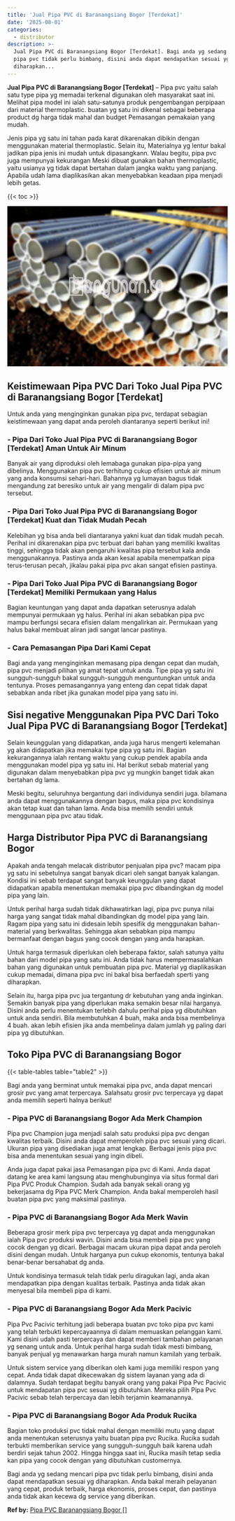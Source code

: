 ```yaml
---
title: 'Jual Pipa PVC di Baranangsiang Bogor [Terdekat]'
date: '2025-08-01'
categories:
  - distributor
description: >-
  Jual Pipa PVC di Baranangsiang Bogor [Terdekat]. Bagi anda yg sedang mencari
  pipa pvc tidak perlu bimbang, disini anda dapat mendapatkan sesuai yg
  diharapkan...
---
```


**Jual Pipa PVC di Baranangsiang Bogor \[Terdekat\]** – Pipa pvc yaitu salah satu type pipa yg memadai terkenal digunakan oleh masyarakat saat ini. Melihat pipa model ini ialah satu-satunya produk pengembangan perpipaan dari material thermoplastic. buatan yg satu ini dikenal sebagai beberapa product dg harga tidak mahal dan budget Pemasangan pemakaian yang mudah.

Jenis pipa yg satu ini tahan pada karat dikarenakan dibikin dengan menggunakan material thermoplastic. Selain itu, Materialnya yg lentur bakal jadikan pipa jenis ini mudah untuk dipasangkann. Walau begitu, pipa pvc juga mempunyai kekurangan Meski dibuat gunakan bahan thermoplastic, yaitu usianya yg tidak dapat bertahan dalam jangka waktu yang panjang. Apabila udah lama diaplikasikan akan menyebabkan keadaan pipa menjadi lebih getas.

{{< toc >}}

![Jual Pipa PVC di Baranangsiang Bogor [Terdekat]](/images/jaul-pipa-pvc-51.png)

## Keistimewaan Pipa PVC Dari Toko Jual Pipa PVC di Baranangsiang Bogor \[Terdekat\]

Untuk anda yang menginginkan gunakan pipa pvc, terdapat sebagian keistimewaan yang dapat anda peroleh diantaranya seperti berikut ini!

### \- Pipa Dari Toko Jual Pipa PVC di Baranangsiang Bogor \[Terdekat\] Aman Untuk Air Minum

Banyak air yang diproduksi oleh lemabaga gunakan pipa-pipa yang dibelinya. Menggunakan pipa pvc terhitung cukup efisien untuk air minum yang anda konsumsi sehari-hari. Bahannya yg lumayan bagus tidak mengandung zat beresiko untuk air yang mengalir di dalam pipa pvc tersebut.

### \- Pipa Dari Toko Jual Pipa PVC di Baranangsiang Bogor \[Terdekat\] Kuat dan Tidak Mudah Pecah

Kelebihan yg bisa anda beli diantaranya yakni kuat dan tidak mudah pecah. Perihal ini dikarenakan pipa pvc terbuat dari bahan yang memiliki kwalitas tinggi, sehingga tidak akan pengaruhi kwalitas pipa tersebut kala anda menggunakannya. Pastinya anda akan kesal apabila menempatkan pipa terus-terusan pecah, jikalau pakai pipa pvc akan sangat efisien pastinya.

### \- Pipa Dari Toko Jual Pipa PVC di Baranangsiang Bogor \[Terdekat\] Memiliki Permukaan yang Halus

Bagian keuntungan yang dapat anda dapatkan seterusnya adalah mempunyai permukaan yg halus. Perihal ini akan sebabkan pipa pvc mampu berfungsi secara efisien dalam mengalirkan air. Permukaan yang halus bakal membuat aliran jadi sangat lancar pastinya.

### \- Cara Pemasangan Pipa Dari Kami Cepat

Bagi anda yang menginginkan memasang pipa dengan cepat dan mudah, pipa pvc menjadi pilihan yg amat tepat untuk anda. Tipe pipa yg satu ini sungguh-sungguh bakal sungguh-sungguh menguntungkan untuk anda tentunya. Proses pemasangannya yang enteng dan cepat tidak dapat sebabkan anda ribet jika gunakan model pipa yang satu ini.

## Sisi negative Menggunakan Pipa PVC Dari Toko Jual Pipa PVC di Baranangsiang Bogor \[Terdekat\]

Selain keunggulan yang didapatkan, anda juga harus mengerti kelemahan yg akan didapatkan jika memakai type pipa yg satu ini. Bagian kekurangannya ialah rentang waktu yang cukup pendek apabila anda menggunakan model pipa yg satu ini. Hal berikut sebab material yang digunakan dalam menyebabkan pipa pvc yg mungkin banget tidak akan bertahan dg lama.

Meski begitu, seluruhnya bergantung dari individunya sendiri juga. bilamana anda dapat menggunakannya dengan bagus, maka pipa pvc kondisinya akan tetap kuat dan tahan lama. Anda bisa memilih sendiri untuk menggunaan pipa pvc atau tidak.

## Harga Distributor Pipa PVC di Baranangsiang Bogor

Apakah anda tengah melacak distributor penjualan pipa pvc? macam pipa yg satu ini sebetulnya sangat banyak dicari oleh sangat banyak kalangan. Kondisi ini sebab terdapat sangat banyak keunggulan yang dapat didapatkan apabila menentukan memakai pipa pvc dibandingkan dg model pipa yang lain.

Untuk perihal harga sudah tidak dikhawatirkan lagi, pipa pvc punya nilai harga yang sangat tidak mahal dibandingkan dg model pipa yang lain. Ragam pipa yang satu ini didesain lebih spesifik dg menggunakan bahan-material yang berkwalitas. Sehingga akan sebabkan pipa mampu bermanfaat dengan bagus yang cocok dengan yang anda harapkan.

Untuk harga termasuk diperlukan oleh beberapa faktor, salah satunya yaitu bahan dari model pipa yang satu ini. Anda tidak harus mempermasalahkan bahan yang digunakan untuk pembuatan pipa pvc. Material yg diaplikasikan cukup memadai, dimana pipa pvc ini bakal bisa berfaedah sperti yang diharapkan.

Selain itu, harga pipa pvc jua tergantung dr kebutuhan yang anda inginkan. Semakin banyak pipa yang diperlukan maka semakin besar nilai harganya. Disini anda perlu menentukan terlebih dahulu perihal pipa yg dibutuhkan untuk anda sendiri. Bila membutuhkan 4 buah, maka anda bisa membelinya 4 buah. akan lebih efisien jika anda membelinya dalam jumlah yg paling dari pipa yg dibutuhkan.

## Toko Pipa PVC di Baranangsiang Bogor

{{< table-tables table="table2" >}}

Bagi anda yang berminat untuk memakai pipa pvc, anda dapat mencari grosir pvc yang amat terpercaya. Salahsatu grosir pvc terpercaya yg dapat anda memilih seperti halnya berikut!

### \- Pipa PVC di Baranangsiang Bogor Ada Merk Champion

Pipa pvc Champion juga menjadi salah satu produksi pipa pvc dengan kwalitas terbaik. Disini anda dapat memperoleh pipa pvc sesuai yang dicari. Ukuran pipa yang disediakan juga amat lengkap. Berbagai jenis pipa pvc bisa anda menentukan sesuai yang ingin dibeli.

Anda juga dapat pakai jasa Pemasangan pipa pvc di Kami. Anda dapat datang ke area kami langsung atau menghubunginya via situs formal dari Pipa PVC Produk Champion. Sudah ada banyak sekali orang yg bekerjasama dg Pipa PVC Merk Champion. Anda bakal memperoleh hasil buatan pipa pvc yang maksimal pastinya.

### \- Pipa PVC di Baranangsiang Bogor Ada Merk Wavin

Beberapa grosir merk pipa pvc terpercaya yg dapat anda menggunakan ialah Pipa pvc produksi wavin. Disini anda bisa membeli pipa pvc yang cocok dengan yg dicari. Berbagai macam ukuran pipa dapat anda peroleh disini dengan mudah. Untuk harganya pun cukup ekonomis, tentunya bakal benar-benar bersahabat dg anda.

Untuk kondisinya termasuk telah tidak perlu diragukan lagi, anda akan mendapatkan pipa dengan kualitas terbaik. Pastinya anda tidak akan menyesal bila membeli pipa di kami.

### \- Pipa PVC di Baranangsiang Bogor Ada Merk Pacivic

Pipa Pvc Pacivic terhitung jadi beberapa buatan pvc toko pipa pvc kami yang telah terbukti kepercayaannya di dalam memuaskan pelanggan kami. Kami disini udah pasti terpercaya dan dapat memberi tambahan pelayanan yg senang untuk anda. Untuk perihal harga sudah tidak mesti bimbang, banyak penjual yg menawarkan harga murah namun kamilah yang terbaik.

Untuk sistem service yang diberikan oleh kami juga memiliki respon yang cepat. Anda tidak dapat dikecewakan dg sistem layanan yang ada di dalamnya. Sudah terdapat begitu banyak orang yang pakai Pipa Pvc Pacivic untuk mendapatan pipa pvc sesuai yg dibutuhkan. Mereka pilih Pipa Pvc Pacivic sebab telah terpercaya dan lebih terjamin keamanannya.

### \- Pipa PVC di Baranangsiang Bogor Ada Produk Rucika

Bagian toko produksi pvc tidak mahal dengan memiliki mutu yang dapat anda menentukan seterusnya yaitu buatan pipa pvc Rucika. Rucika sudah terbukti memberikan service yang sungguh-sungguh baik karena udah berdiri sejak tahun 2002. Hingga hingga saat ini, Rucika masih tetap sedia kan pipa yang cocok dengan yang dibutuhkan customernya.

Bagi anda yg sedang mencari pipa pvc tidak perlu bimbang, disini anda dapat mendapatkan sesuai yg diharapkan. Anda bakal meraih pelayanan yang cepat, produk terbaik, harga ekonomis, proses cepat, dan pastinya anda tidak akan kecewa dg service yang diberikan.

**Ref by:** [Pipa PVC Baranangsiang Bogor []](https://id.wikipedia.org/wiki/Pipa)

